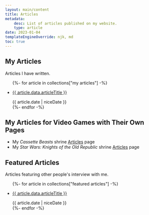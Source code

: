 ```yaml
---
layout: main/content
title: Articles
metadata:
    desc: List of articles published on my website.
    type: article
date: 2023-01-04
templateEngineOverride: njk, md
toc: true
---
```


## My Articles
Articles I have written.
<ul class="content-list">
    {%- for article in collections["my articles"] -%}
        <li>
            <p><a href="{{ article.url }}">{{ article.data.articleTitle }}</a></p>
            <time>{{ article.date | niceDate }}</time>
        </li>
    {%- endfor -%}
</ul>

## My Articles for Video Games with Their Own Pages
<ul class="content-list">
    <li>My <cite>Cassette Beasts</cite> shrine <a href="/shrines/cassettebeasts/articles/">Articles</a> page</li>
    <li>My <cite>Star Wars: Knights of the Old Republic</cite> shrine <a href="/shrines/starwarskotor/articles/">Articles</a> page</li>
</ul>

## Featured Articles
Articles featuring other people's interview with me.
<ul class="content-list">
    {%- for article in collections["featured articles"] -%}
        <li>
            <p><a href="{{ article.url }}">{{ article.data.articleTitle }}</a></p>
            <time>{{ article.date | niceDate }}</time>
        </li>
    {%- endfor -%}
</ul>
